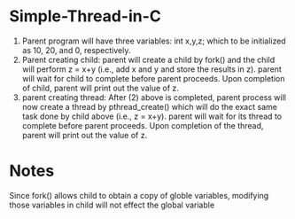 # Simple-Thread-in-C
1. Parent program will have three variables: int x,y,z; which to be initialized as 10, 20, and 0, respectively.
2. Parent creating child: parent will create a child by fork() and the child will perform z = x+y (i.e., add x and y and store the results in z). parent will wait for child to complete before parent proceeds. Upon completion of child, parent will print out the value of z.
3. parent creating thread: After (2) above is completed, parent process will now create a thread by pthread_create() which will do the exact same task done by child above (i.e., z = x+y). parent will wait for its thread to complete before parent proceeds. Upon completion of the thread, parent will print out the value of z.

# Notes
Since fork() allows child to obtain a copy of globle variables, modifying those variables in child will not effect the global variable
